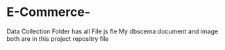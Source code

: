 # E-Commerce-

Data Collection Folder has all File js fle 
 My dbscema document and image both are in this project repositry file
 
